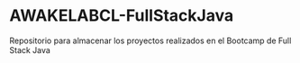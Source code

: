 # AWAKELABCL-FullStackJava
Repositorio para almacenar los proyectos realizados en el Bootcamp de Full Stack Java
